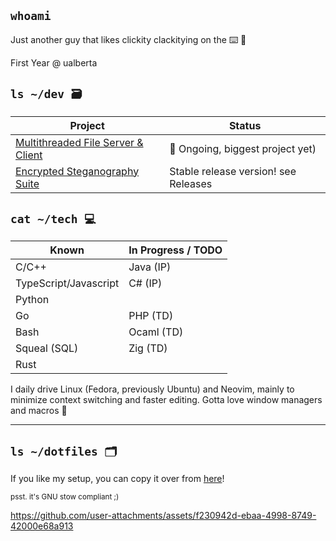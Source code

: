 ## `whoami`

Just another guy that likes clickity clackitying on the ⌨️ 💚

First Year @ ualberta

## `ls ~/dev 🗃️`
| Project  | Status |
| ------------- | ------------- |
| [Multithreaded File Server & Client](https://github.com/Francois-Coleongco/MFSC) | 🥔 Ongoing, biggest project yet) |
| [Encrypted Steganography Suite](https://github.com/Francois-Coleongco/Steganography_Suite) | Stable release version! see Releases |

## `cat ~/tech 💻`

| Known   | In Progress / TODO |
|----------|----------|
| C/C++   | Java (IP)   |
| TypeScript/Javascript  |  C# (IP)  |
| Python    |    |
| Go   | PHP (TD) |
| Bash |  Ocaml (TD)  |
| Squeal (SQL) |  Zig (TD) |
| Rust         |           |

I daily drive Linux (Fedora, previously Ubuntu) and Neovim, mainly to minimize context switching and faster editing. Gotta love window managers and macros 🤘

----------------------------------------

## `ls ~/dotfiles 🗂️`

If you like my setup, you can copy it over from 
[here](https://github.com/Francois-Coleongco/dotfiles)!

<sub>psst. it's GNU stow compliant ;)</sub>


https://github.com/user-attachments/assets/f230942d-ebaa-4998-8749-42000e68a913



<!--
**Chris-Coleongco/Chris-Coleongco** is a ✨ _special_ ✨ repository because its `README.md` (this file) appears on your GitHub profile.

Here are some ideas to get you started:

- 🔭 I’m currently working on ...
- 🌱 I’m currently learning ...
- 👯 I’m looking to collaborate on ...
- 🤔 I’m looking for help with ...
- 💬 Ask me about ...
- 📫 How to reach me: ...
- 😄 Pronouns: ...
- ⚡ Fun fact: ...
-->
